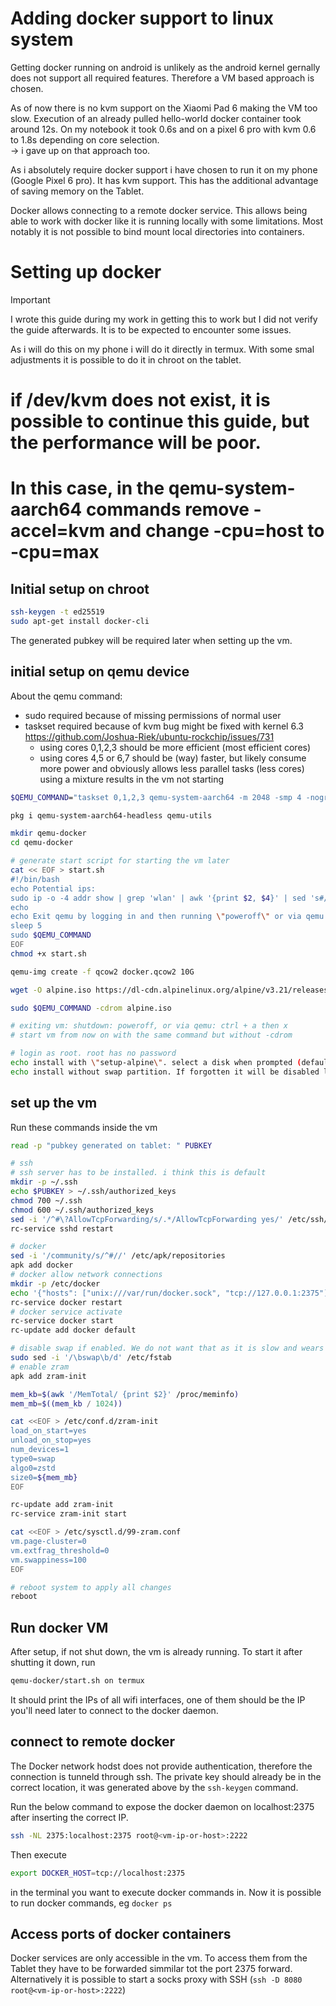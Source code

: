 # Adding docker support to linux system

Getting docker running on android is unlikely as the android kernel gernally does not support all required features. Therefore a VM based approach is chosen.

As of now there is no kvm support on the Xiaomi Pad 6 making the VM too slow. Execution of an already pulled hello-world docker container took around 12s. On my notebook it took 0.6s and on a pixel 6 pro with kvm 0.6 to 1.8s depending on core selection. \
-> i gave up on that approach too.

As i absolutely require docker support i have chosen to run it on my phone (Google Pixel 6 pro). It has kvm support. This has the additional advantage of saving memory on the Tablet.

Docker allows connecting to a remote docker service. This allows being able to work with docker like it is running locally with some limitations. Most notably it is not possible to bind mount local directories into containers.

# Setting up docker
> [!IMPORTANT]
> I wrote this guide during my work in getting this to work but I did not verify the guide afterwards. 
> It is to be expected to encounter some issues.


As i will do this on my phone i will do it directly in termux. With some smal adjustments it is possible to do it in chroot on the tablet.

# if /dev/kvm does not exist, it is possible to continue this guide, but the performance will be poor.
# In this case, in the qemu-system-aarch64 commands remove -accel=kvm and change -cpu=host to -cpu=max

## Initial setup on chroot

```bash
ssh-keygen -t ed25519
sudo apt-get install docker-cli
```


The generated pubkey will be required later when setting up the vm.

## initial setup on qemu device
About the qemu command:
- sudo required because of missing permissions of normal user
- taskset required because of kvm bug might be fixed with kernel 6.3 https://github.com/Joshua-Riek/ubuntu-rockchip/issues/731
  - using cores 0,1,2,3 should be more efficient (most efficient cores)
  - using cores 4,5 or 6,7 should be (way) faster, but likely consume more power and obviously allows less parallel tasks (less cores) using a mixture results in the vm not starting

```bash
$QEMU_COMMAND="taskset 0,1,2,3 qemu-system-aarch64 -m 2048 -smp 4 -nographic -bios $PREFIX/share/qemu/edk2-aarch64-code.fd -drive if=virtio,file=docker.qcow2,format=qcow2 -netdev user,id=net0,hostfwd=tcp::2222-:22 -device virtio-net-device,netdev=net0 -machine virt -accel kvm -cpu host"

pkg i qemu-system-aarch64-headless qemu-utils

mkdir qemu-docker
cd qemu-docker

# generate start script for starting the vm later
cat << EOF > start.sh
#!/bin/bash
echo Potential ips: 
sudo ip -o -4 addr show | grep 'wlan' | awk '{print $2, $4}' | sed 's#/.*##'
echo
echo Exit qemu by logging in and then running \"poweroff\" or via qemu: ctrl + a then x
sleep 5
sudo $QEMU_COMMAND
EOF
chmod +x start.sh

qemu-img create -f qcow2 docker.qcow2 10G

wget -O alpine.iso https://dl-cdn.alpinelinux.org/alpine/v3.21/releases/aarch64/alpine-virt-3.21.3-aarch64.iso

sudo $QEMU_COMMAND -cdrom alpine.iso

# exiting vm: shutdown: poweroff, or via qemu: ctrl + a then x
# start vm from now on with the same command but without -cdrom

# login as root. root has no password
echo install with \"setup-alpine\". select a disk when prompted (default none) and installation method \"sys\"
echo install without swap partition. If forgotten it will be disabled later, but will waste disk space.
```

## set up the vm
Run these commands inside the vm
```bash
read -p "pubkey generated on tablet: " PUBKEY

# ssh
# ssh server has to be installed. i think this is default
mkdir -p ~/.ssh
echo $PUBKEY > ~/.ssh/authorized_keys 
chmod 700 ~/.ssh
chmod 600 ~/.ssh/authorized_keys
sed -i '/^#\?AllowTcpForwarding/s/.*/AllowTcpForwarding yes/' /etc/ssh/sshd_config
rc-service sshd restart

# docker
sed -i '/community/s/^#//' /etc/apk/repositories
apk add docker
# docker allow network connections
mkdir -p /etc/docker
echo '{"hosts": ["unix:///var/run/docker.sock", "tcp://127.0.0.1:2375"]}' | tee /etc/docker/daemon.json > /dev/null
rc-service docker restart
# docker service activate
rc-service docker start
rc-update add docker default

# disable swap if enabled. We do not want that as it is slow and wears down the internal storage
sudo sed -i '/\bswap\b/d' /etc/fstab
# enable zram
apk add zram-init

mem_kb=$(awk '/MemTotal/ {print $2}' /proc/meminfo)
mem_mb=$((mem_kb / 1024))

cat <<EOF > /etc/conf.d/zram-init
load_on_start=yes
unload_on_stop=yes
num_devices=1
type0=swap
algo0=zstd
size0=${mem_mb}
EOF

rc-update add zram-init
rc-service zram-init start

cat <<EOF > /etc/sysctl.d/99-zram.conf
vm.page-cluster=0
vm.extfrag_threshold=0
vm.swappiness=100
EOF

# reboot system to apply all changes
reboot
```

## Run docker VM
After setup, if not shut down, the vm is already running. To start it after shutting it down, run 

```bash
qemu-docker/start.sh on termux
```

It should print the IPs of all wifi interfaces, one of them should be the IP you'll need later to connect to the docker daemon.


## connect to remote docker
The Docker network hodst does not provide authentication, therefore the connection is tunneld through ssh. The private key should already be in the correct location, it was generated above by the `ssh-keygen` command.

Run the below command to expose the docker daemon on localhost:2375 after inserting the correct IP.
```bash
ssh -NL 2375:localhost:2375 root@<vm-ip-or-host>:2222
```

Then execute 
```bash
export DOCKER_HOST=tcp://localhost:2375
```
in the terminal you want to execute docker commands in. Now it is possible to run docker commands, eg `docker ps`

## Access ports of docker containers
Docker services are only accessible in the vm. To access them from the Tablet they have to be forwarded simmilar tot the port 2375 forward. Alternatively it is possible to start a socks proxy with SSH (`ssh -D 8080 root@<vm-ip-or-host>:2222`)
